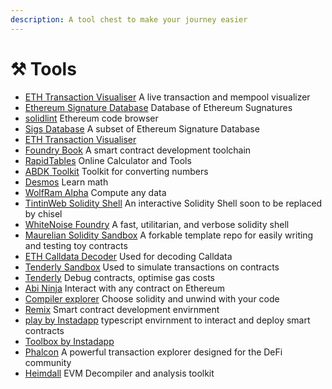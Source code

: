 ```yaml
---
description: A tool chest to make your journey easier
---
```


# ⚒ Tools

- [ETH Transaction Visualiser](https://txstreet.com/v/eth) A live transaction and mempool visualizer
- [Ethereum Signature Database](https://sig.eth.samczsun.com/) Database of Ethereum Sugnatures
- [solidlint](https://www.solidlint.com/) Ethereum code browser
- [Sigs Database](https://www.4byte.directory/) A subset of Ethereum Signature Database
- [ETH Transaction Visualiser](https://txstreet.com/v/eth)
- [Foundry Book](https://book.getfoundry.sh/) A smart contract development toolchain
- [RapidTables](https://www.rapidtables.com/) Online Calculator and Tools
- [ABDK Toolkit](https://toolkit.abdk.consulting/math#convert-number) Toolkit for converting numbers
- [Desmos](https://www.desmos.com/) Learn math
- [WolfRam Alpha](https://www.wolframalpha.com/) Compute any data
- [TintinWeb Solidity Shell](https://github.com/tintinweb/solidity-shell) An interactive Solidity Shell soon to be replaced by chisel
- [WhiteNoise Foundry](https://github.com/whitenois3/foundry/tree/feat/repl/chisel) A fast, utilitarian, and verbose solidity shell
- [Maurelian Solidity Sandbox](https://github.com/maurelian/solidity-sandbox) A forkable template repo for easily writing and testing toy contracts
- [ETH Calldata Decoder](https://apoorvlathey.com/eth-calldata-decoder/) Used for decoding Calldata
- [Tenderly Sandbox](https://sandbox.tenderly.co/) Used to simulate transactions on contracts
- [Tenderly](https://dashboard.tenderly.co/) Debug contracts, optimise gas costs
- [Abi Ninja](https://abi.ninja/) Interact with any contract on Ethereum
- [Compiler explorer](https://godbolt.org/) Choose solidity and unwind with your code
- [Remix](https://remix.ethereum.org/) Smart contract development envirnment
- [play by Instadapp](play.instadapp.io) typescript envirnment to interact and deploy smart contracts
- [Toolbox by Instadapp](https://toolbox.instadapp.io/)
- [Phalcon](https://phalcon.blocksec.com) A powerful transaction explorer designed for the DeFi community
- [Heimdall](https://github.com/Jon-Becker/heimdall-rs) EVM Decompiler and analysis toolkit
